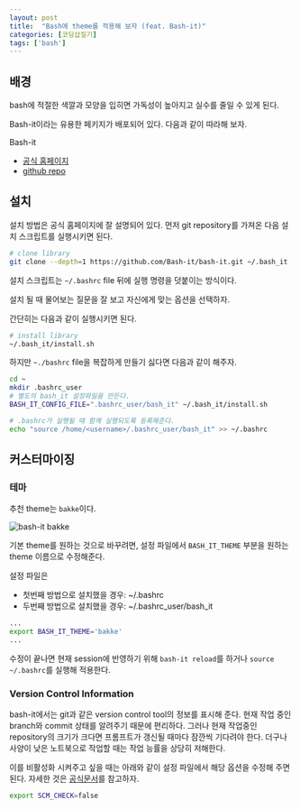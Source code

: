 ```yaml
---
layout: post
title:  "Bash에 theme를 적용해 보자 (feat. Bash-it)"
categories: [코딩삽질기]
tags: ['bash']
---
```


## 배경

bash에 적절한 색깔과 모양을 입히면 가독성이 높아지고 실수를 줄일 수 있게 된다.

Bash-it이라는 유용한 페키지가 배포되어 있다. 다음과 같이 따라해 보자.

Bash-it

* [공식 홈페이지](https://bash-it.readthedocs.io/en/latest)
* [github repo](https://github.com/Bash-it/bash-it)

## 설치

설치 방법은 공식 홈페이지에 잘 설명되어 있다. 먼저 git repository를 가져온 다음 설치 스크립트를 실행시키면 된다.

```bash
# clone library
git clone --depth=1 https://github.com/Bash-it/bash-it.git ~/.bash_it
```

설치 스크립트는 `~/.bashrc` file 뒤에 실행 명령을 덧붙이는 방식이다.

설치 될 때 물어보는 질문을 잘 보고 자신에게 맞는 옵션을 선택하자.

간단히는 다음과 같이 실행시키면 된다.

```bash
# install library
~/.bash_it/install.sh
```

하지만 `~./bashrc` file을 복잡하게 만들기 싫다면 다음과 같이 해주자.

```bash
cd ~
mkdir .bashrc_user
# 별도의 bash_it 설정파일을 만든다.
BASH_IT_CONFIG_FILE=".bashrc_user/bash_it" ~/.bash_it/install.sh
```

```bash
# .bashrc가 실행될 때 함께 실행되도록 등록해준다.
echo "source /home/<username>/.bashrc_user/bash_it" >> ~/.bashrc
```

## 커스터마이징

### 테마

추천 theme는 `bakke`이다.

![bash-it bakke](https://bash-it.github.io/bash-it/docs/images/bakke-black.jpg)

기본 theme를 원하는 것으로 바꾸려면, 설정 파일에서 `BASH_IT_THEME` 부분을 원하는 theme 이름으로 수정해준다.

설정 파일은

* 첫번째 방법으로 설치했을 경우: ~/.bashrc
* 두번째 방법으로 설치했을 경우: ~/.bashrc_user/bash_it

```bash
...
export BASH_IT_THEME='bakke'
...
```

수정이 끝나면 현재 session에 반영하기 위해 `bash-it reload`를 하거나 `source ~/.bashrc`를 실행해 적용한다.

### Version Control Information

bash-it에서는 git과 같은 version control tool의 정보를 표시해 준다. 현재 작업 중인 branch와 commit 상태를 알려주기 때문에 편리하다. 그러나 현재 작업중인 repository의 크기가 크다면 프롬프트가 갱신될 때마다 잠깐씩 기다려야 한다. 더구나 사양이 낮은 노트북으로 작업할 때는 작업 능률을 상당히 저해한다.

이를 비활성화 시켜주고 싶을 때는 아래와 같이 설정 파일에서 해당 옵션을 수정해 주면 된다. 자세한 것은 [공식문서](https://github.com/Bash-it/bash-it#user-content-prompt-version-control-check)를 참고하자.

```bash
export SCM_CHECK=false
```
